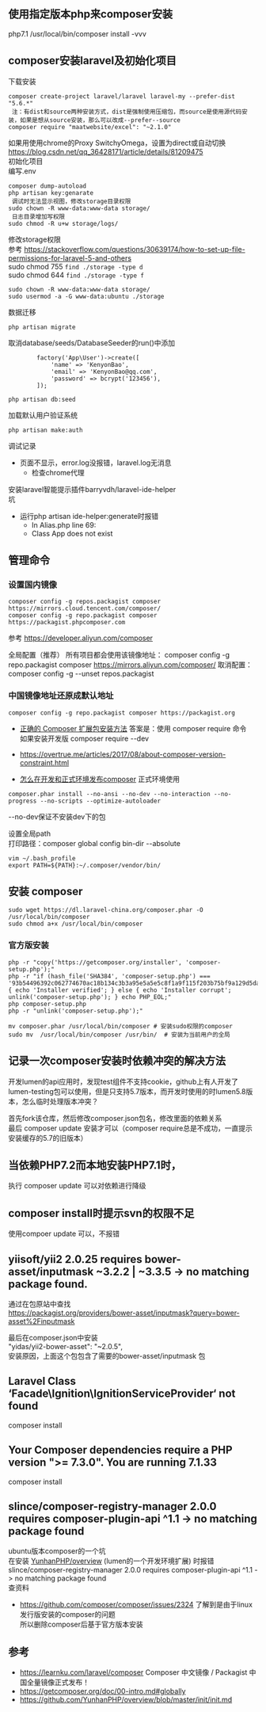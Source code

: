 
## 使用指定版本php来composer安装
php7.1 /usr/local/bin/composer install -vvv

## composer安装laravel及初始化项目  
下载安装  
```
composer create-project laravel/laravel laravel-my --prefer-dist "5.6.*"
 注：有dist和source两种安装方式，dist是强制使用压缩包，而source是使用源代码安装，如果是想从source安装，那么可以改成--prefer--source
composer require "maatwebsite/excel": "~2.1.0"
```
  
如果用使用chrome的Proxy SwitchyOmega，设置为direct或自动切换  
https://blog.csdn.net/qq_36428171/article/details/81209475  
初始化项目  
编写.env  
```
composer dump-autoload
php artisan key:genarate
 调试时无法显示视图，修改storage目录权限
sudo chown -R www-data:www-data storage/
 日志目录增加写权限
sudo chmod -R u+w storage/logs/
```
修改storage权限  
参考 https://stackoverflow.com/questions/30639174/how-to-set-up-file-permissions-for-laravel-5-and-others  
 sudo chmod 755 `find ./storage -type d`  
 sudo chmod 644 `find ./storage -type f`  
```
sudo chown -R www-data:www-data storage/
sudo usermod -a -G www-data:ubuntu ./storage
```
数据迁移  
```
php artisan migrate
```
  
取消database/seeds/DatabaseSeeder的run()中添加  
```
        factory('App\User')->create([
            'name' => 'KenyonBao',
            'email' => 'KenyonBao@qq.com',
            'password' => bcrypt('123456'),
        ]);
```
```
php artisan db:seed
```
  
加载默认用户验证系统  
```
php artisan make:auth
```
  
调试记录  
- 页面不显示，error.log没报错，laravel.log无消息
    - 检查chrome代理
  
  
安装laravel智能提示插件barryvdh/laravel-ide-helper  
坑  
  - 运行php artisan ide-helper:generate时报错
    - In Alias.php line 69:
    - Class App does not exist


## 管理命令
  
  
### 设置国内镜像  
```
composer config -g repos.packagist composer https://mirrors.cloud.tencent.com/composer/
composer config -g repo.packagist composer https://packagist.phpcomposer.com
```

参考
https://developer.aliyun.com/composer

全局配置（推荐）
所有项目都会使用该镜像地址：
composer config -g repo.packagist composer https://mirrors.aliyun.com/composer/
取消配置：
composer config -g --unset repos.packagist
### 中国镜像地址还原成默认地址
```
composer config -g repo.packagist composer https://packagist.org
```
  
- [正确的 Composer 扩展包安装方法](https://learnku.com/laravel/t/1901/correct-method-for-installing-composer-expansion-pack)
答案是：使用 composer require 命令  
如果安装开发版 composer require --dev  
  
- https://overtrue.me/articles/2017/08/about-composer-version-constraint.html
- [怎么在开发和正式环境发布composer](https://stackoverflow.com/questions/21721495/how-to-deploy-correctly-when-using-composers-develop-production-switch)
正式环境使用  
```
composer.phar install --no-ansi --no-dev --no-interaction --no-progress --no-scripts --optimize-autoloader
```
--no-dev保证不安装dev下的包
  
设置全局path  
打印路径：composer global config bin-dir --absolute  
```
vim ~/.bash_profile
export PATH=${PATH}:~/.composer/vendor/bin/
```
  
## 安装 composer
```
sudo wget https://dl.laravel-china.org/composer.phar -O /usr/local/bin/composer
sudo chmod a+x /usr/local/bin/composer
```
  
### 官方版安装
```
php -r "copy('https://getcomposer.org/installer', 'composer-setup.php');"
php -r "if (hash_file('SHA384', 'composer-setup.php') === '93b54496392c062774670ac18b134c3b3a95e5a5e5c8f1a9f115f203b75bf9a129d5daa8ba6a13e2cc8a1da0806388a8') { echo 'Installer verified'; } else { echo 'Installer corrupt'; unlink('composer-setup.php'); } echo PHP_EOL;"
php composer-setup.php
php -r "unlink('composer-setup.php');"
```
  
```
mv composer.phar /usr/local/bin/composer # 安装sudo权限的composer
sudo mv  /usr/local/bin/composer /usr/bin/  # 安装为当前用户的全局
```
  
## 记录一次composer安装时依赖冲突的解决方法
开发lumen的api应用时，发现test组件不支持cookie，github上有人开发了lumen-testing包可以使用，但是只支持5.7版本，而开发时使用的时lumen5.8版本，怎么临时处理版本冲突？  
  
首先fork该仓库，然后修改composer.json包名，修改里面的依赖关系  
最后 composer update 安装才可以（composer require总是不成功，一直提示安装缓存的5.7的旧版本）  
## 当依赖PHP7.2而本地安装PHP7.1时，
执行 composer update 可以对依赖进行降级  
## composer install时提示svn的权限不足
使用compoer update 可以，不报错
## yiisoft/yii2 2.0.25 requires bower-asset/inputmask ~3.2.2 | ~3.3.5 -> no matching package found.
  
通过在包原站中查找  
https://packagist.org/providers/bower-asset/inputmask?query=bower-asset%2Finputmask  
  
最后在composer.json中安装  
"yidas/yii2-bower-asset": "~2.0.5",  
安装原因，上面这个包包含了需要的bower-asset/inputmask 包  
  
  
## Laravel Class ‘Facade\Ignition\IgnitionServiceProvider‘ not found 
composer install
## Your Composer dependencies require a PHP version ">= 7.3.0". You are running 7.1.33
composer install
## slince/composer-registry-manager 2.0.0 requires composer-plugin-api ^1.1 -> no matching package found
ubuntu版本composer的一个坑  
在安装 [YunhanPHP/overview](https://github.com/YunhanPHP/overview/blob/master/init/new-project.md) (lumen的一个开发环境扩展) 时报错  
slince/composer-registry-manager 2.0.0 requires composer-plugin-api ^1.1 -> no matching package found  
查资料  
- https://github.com/composer/composer/issues/2324
了解到是由于linux发行版安装的composer的问题  
所以删除composer后基于官方版本安装  
  
## 参考
- https://learnku.com/laravel/composer Composer 中文镜像 / Packagist 中国全量镜像正式发布！
- https://getcomposer.org/doc/00-intro.md#globally
- https://github.com/YunhanPHP/overview/blob/master/init/init.md
  
  
